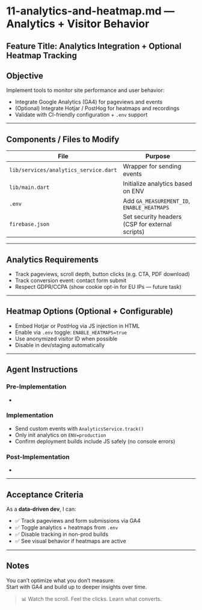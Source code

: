 # 11-analytics-and-heatmap.md — Analytics + Visitor Behavior

## Feature Title: Analytics Integration + Optional Heatmap Tracking

## Objective

Implement tools to monitor site performance and user behavior:

- Integrate Google Analytics (GA4) for pageviews and events
- (Optional) Integrate Hotjar / PostHog for heatmaps and recordings
- Validate with CI-friendly configuration + `.env` support

---

## Components / Files to Modify

| File                                  | Purpose                                         |
| ------------------------------------- | ----------------------------------------------- |
| `lib/services/analytics_service.dart` | Wrapper for sending events                      |
| `lib/main.dart`                       | Initialize analytics based on ENV               |
| `.env`                                | Add `GA_MEASUREMENT_ID`, `ENABLE_HEATMAPS`      |
| `firebase.json`                       | Set security headers (CSP for external scripts) |

---

## Analytics Requirements

- Track pageviews, scroll depth, button clicks (e.g. CTA, PDF download)
- Track conversion event: contact form submit
- Respect GDPR/CCPA (show cookie opt-in for EU IPs — future task)

---

## Heatmap Options (Optional + Configurable)

- Embed Hotjar or PostHog via JS injection in HTML
- Enable via `.env` toggle: `ENABLE_HEATMAPS=true`
- Use anonymized visitor ID when possible
- Disable in dev/staging automatically

---

## Agent Instructions

### Pre-Implementation

-

### Implementation

- Send custom events with `AnalyticsService.track()`
- Only init analytics on `ENV=production`
- Confirm deployment builds include JS safely (no console errors)

### Post-Implementation

-

---

## Acceptance Criteria

As a **data-driven dev**, I can:

- ✅ Track pageviews and form submissions via GA4
- ✅ Toggle analytics + heatmaps from `.env`
- ✅ Disable tracking in non-prod builds
- ✅ See visual behavior if heatmaps are active

---

## Notes

You can’t optimize what you don’t measure.\
Start with GA4 and build up to deeper insights over time.

> 📊 Watch the scroll. Feel the clicks. Learn what converts.

